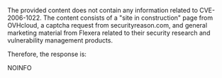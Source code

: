 The provided content does not contain any information related to CVE-2006-1022. The content consists of a "site in construction" page from OVHcloud, a captcha request from securityreason.com, and general marketing material from Flexera related to their security research and vulnerability management products.

Therefore, the response is:

NOINFO